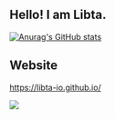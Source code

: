 ## Hello! I am Libta.
  
[![Anurag's GitHub stats](https://github-readme-stats.vercel.app/api?username=libta-io)](https://github.com/anuraghazra/github-readme-stats)

## Website
https://libta-io.github.io/

![](https://imgur.com/PdORQDy)

